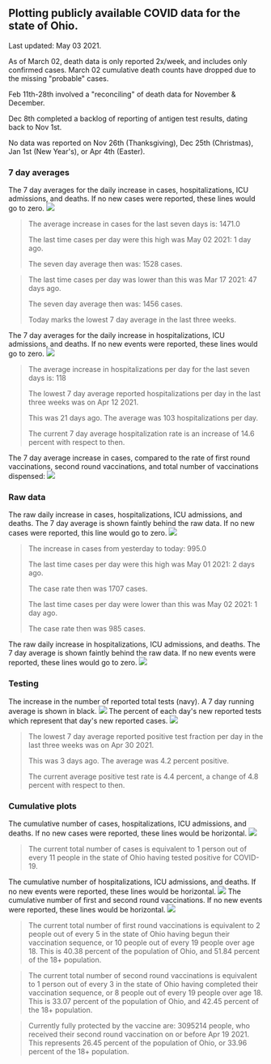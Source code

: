 ## Plotting publicly available COVID data for the state of Ohio. 

Last updated: May 03 2021. 

As of March 02, death data is only reported 2x/week, and includes only confirmed cases. March 02 cumulative death counts have dropped due to the missing "probable" cases.

Feb 11th-28th involved a "reconciling" of death data for November & December.

Dec 8th completed a backlog of reporting of antigen test results, dating back to Nov 1st.

No data was reported on Nov 26th (Thanksgiving), Dec 25th (Christmas), Jan 1st (New Year's), or Apr 4th (Easter).
### 7 day averages
The 7 day averages for the daily increase in cases, hospitalizations, ICU admissions, and deaths. If no new cases were reported, these lines would go to zero.
![](7dayaverage_cases.png)

>The average increase in cases for the last seven days is: 1471.0
>
>The last time cases per day were this high was May 02 2021: 1 day ago.
>
>The seven day average then was: 1528 cases.

>
>The last time cases per day was lower than this was Mar 17 2021: 47 days ago.
>
>The seven day average then was: 1456 cases.
>
>Today marks the lowest 7 day average in the last three weeks.

The 7 day averages for the daily increase in hospitalizations, ICU admissions, and deaths. If no new events were reported, these lines would go to zero.
![](7dayaverage_hospital.png)

>The average increase in hospitalizations per day for the last seven days is: 118
>
>The lowest 7 day average reported hospitalizations per day in the last three weeks was on Apr 12 2021.
>
>This was 21 days ago. The average was 103 hospitalizations per day.
>
>The current 7 day average hospitalization rate is an increase of 14.6 percent with respect to then.

The 7 day average increase in cases, compared to the rate of first round vaccinations, second round vaccinations, and total number of vaccinations dispensed:
![](DailyVaccinationsCases.png)

### Raw data
The raw daily increase in cases, hospitalizations, ICU admissions, and deaths. The 7 day average is shown faintly behind the raw data. If no new cases were reported, this line would go to zero.
![](DailyCases.png)

>The increase in cases from yesterday to today: 995.0 
>
>The last time cases per day were this high was May 01 2021: 2 days ago. 
>
>The case rate then was 1707 cases.
>
>The last time cases per day were lower than this was May 02 2021: 1 day ago. 
>
>The case rate then was 985 cases.

The raw daily increase in hospitalizations, ICU admissions, and deaths. The 7 day average is shown faintly behind the raw data. If no new events were reported, these lines would go to zero.
![](DailyHospitalizations.png)

### Testing

The increase in the number of reported total tests (navy). A 7 day running average is shown in black.
![](DailyTests.png)
The percent of each day's new reported tests which represent that day's new reported cases.
![](percentpositive_tests.png)

>The lowest 7 day average reported positive test fraction per day in the last three weeks was on Apr 30 2021.
>
>This was 3 days ago. The average was 4.2 percent positive. 
>
>The current average positive test rate is 4.4 percent, a change of 4.8 percent with respect to then. 

### Cumulative plots
The cumulative number of cases, hospitalizations, ICU admissions, and deaths. If no new cases were reported, these lines would be horizontal.
![](Cases.png)

>The current total number of cases is equivalent to 1 person out of every 11 people in the state of Ohio having tested positive for COVID-19.

The cumulative number of hospitalizations, ICU admissions, and deaths. If no new events were reported, these lines would be horizontal.
![](Hospitalizations.png)
The cumulative number of first and second round vaccinations. If no new events were reported, these lines would be horizontal.
![](Vaccinations.png)

>The current total number of first round vaccinations is equivalent to 2 people out of every 5 in the state of Ohio having begun their vaccination sequence, or 10 people out of every 19 people over age 18.
 >This is 40.38 percent of the population of Ohio, and 51.84 percent of the 18+ population.

>The current total number of second round vaccinations is equivalent to 1 person out of every 3 in the state of Ohio having completed their vaccination sequence, or 8 people out of every 19 people over age 18. 
>This is 33.07 percent of the population of Ohio, and 42.45 percent of the 18+ population.

>Currently fully protected by the vaccine are: 3095214 people, who received their second round vaccination on or before Apr 19 2021.
>This represents 26.45 percent of the population of Ohio, or 33.96 percent of the 18+ population.


